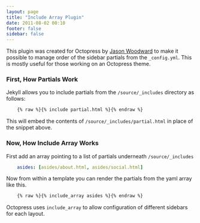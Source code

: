```yaml
---
layout: page
title: "Include Array Plugin"
date: 2011-08-02 00:10
footer: false
sidebar: false
---
```


This plugin was created for Octopress by [Jason Woodward](http://www.woodwardjd.com) to make it possible to manage order of the sidebar partials from the `_config.yml`.
This is mostly useful for those working on an Octopress theme.

### First, How Partials Work
Jekyll allows you to include partials from the `/source/_includes` directory as follows:

``` html
    {% raw %}{% include partial.html %}{% endraw %}
```

This will embed the contents of `/source/_includes/partial.html` in place of the snippet above.

### Now, How Include Array Works

First add an array pointing to a list of partials underneath `/source/_includes`

``` yaml
    asides: [asides/about.html, asides/social.html]
```

Now from within a template you can render the partials from the yaml array like this.

``` html
    {% raw %}{% include_array asides %}{% endraw %}
```

Octopress uses `include_array` to allow configuration of different sidebars for each layout.
